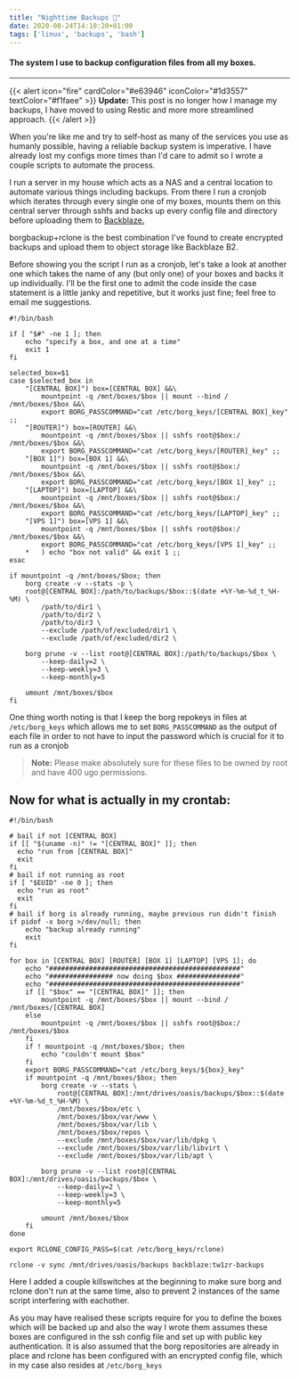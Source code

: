 ```yaml
---
title: "Nighttime Backups 💾"
date: 2020-08-24T14:10:20+01:00
tags: ['linux', 'backups', 'bash']
---
```

#### The system I use to backup configuration files from all my boxes.
* * *

{{< alert icon="fire" cardColor="#e63946" iconColor="#1d3557" textColor="#f1faee" >}}
**Update:** This post is no longer how I manage my backups, I have moved to using Restic and more more streamlined approach.
{{< /alert >}}

When you're like me and try to self-host as many of the services you use as humanly possible, having a reliable backup system is imperative. I have already lost my configs more times than I'd care to admit so I wrote a couple scripts to automate the process.

I run a server in my house which acts as a NAS and a central location to automate various things including backups. From there I run a cronjob which iterates through every single one of my boxes, mounts them on this central server through sshfs and backs up every config file and directory before uploading them to [Backblaze.](https://backblaze.com)

borgbackup+rclone is the best combination I've found to create encrypted backups and upload them to object storage like Backblaze B2.

Before showing you the script I run as a cronjob, let's take a look at another one which takes the name of any (but only one) of your boxes and backs it up individually. I'll be the first one to admit the code inside the case statement is a little janky and repetitive, but it works just fine; feel free to email me suggestions.

~~~
#!/bin/bash

if [ "$#" -ne 1 ]; then
    echo "specify a box, and one at a time"
    exit 1
fi

selected_box=$1
case $selected_box in
	"[CENTRAL BOX]") box=[CENTRAL BOX] &&\
		mountpoint -q /mnt/boxes/$box || mount --bind / /mnt/boxes/$box &&\
		export BORG_PASSCOMMAND="cat /etc/borg_keys/[CENTRAL BOX]_key" ;;
	"[ROUTER]") box=[ROUTER] &&\
		mountpoint -q /mnt/boxes/$box || sshfs root@$box:/ /mnt/boxes/$box &&\
		export BORG_PASSCOMMAND="cat /etc/borg_keys/[ROUTER]_key" ;;
	"[BOX 1]") box=[BOX 1] &&\
		mountpoint -q /mnt/boxes/$box || sshfs root@$box:/ /mnt/boxes/$box &&\
		export BORG_PASSCOMMAND="cat /etc/borg_keys/[BOX 1]_key" ;;
	"[LAPTOP]") box=[LAPTOP] &&\
		mountpoint -q /mnt/boxes/$box || sshfs root@$box:/ /mnt/boxes/$box &&\
		export BORG_PASSCOMMAND="cat /etc/borg_keys/[LAPTOP]_key" ;;
	"[VPS 1]") box=[VPS 1] &&\
		mountpoint -q /mnt/boxes/$box || sshfs root@$box:/ /mnt/boxes/$box &&\
		export BORG_PASSCOMMAND="cat /etc/borg_keys/[VPS 1]_key" ;;
	*	) echo "box not valid" && exit 1 ;;
esac

if mountpoint -q /mnt/boxes/$box; then
	borg create -v --stats -p \
	root@[CENTRAL BOX]:/path/to/backups/$box::$(date +%Y-%m-%d_t_%H-%M) \
		/path/to/dir1 \
		/path/to/dir2 \
		/path/to/dir3 \
		--exclude /path/of/excluded/dir1 \
		--exclude /path/of/excluded/dir2 \

	borg prune -v --list root@[CENTRAL BOX]:/path/to/backups/$box \
		--keep-daily=2 \
		--keep-weekly=3 \
		--keep-monthly=5

	umount /mnt/boxes/$box
fi
~~~

One thing worth noting is that I keep the borg repokeys in files at `/etc/borg_keys` which allows me to set `BORG_PASSCOMMAND` as the output of each file in order to not have to input the password which is crucial for it to run as a cronjob

> **Note:** Please make absolutely sure for these files to be owned by root and have 400 ugo permissions.

Now for what is actually in my crontab:
---------------------------------------

~~~
#!/bin/bash

# bail if not [CENTRAL BOX]
if [[ "$(uname -n)" != "[CENTRAL BOX]" ]]; then
  echo "run from [CENTRAL BOX]"
  exit
fi
# bail if not running as root
if [ "$EUID" -ne 0 ]; then
  echo "run as root"
  exit
fi
# bail if borg is already running, maybe previous run didn't finish
if pidof -x borg >/dev/null; then
    echo "backup already running"
    exit
fi

for box in [CENTRAL BOX] [ROUTER] [BOX 1] [LAPTOP] [VPS 1]; do
	echo "################################################"
	echo "################ now doing $box ################"
	echo "################################################"
	if [[ "$box" == "[CENTRAL BOX]" ]]; then
		mountpoint -q /mnt/boxes/$box || mount --bind / /mnt/boxes/[CENTRAL BOX]
	else
		mountpoint -q /mnt/boxes/$box || sshfs root@$box:/ /mnt/boxes/$box
	fi
	if ! mountpoint -q /mnt/boxes/$box; then
		echo "couldn't mount $box"
	fi
	export BORG_PASSCOMMAND="cat /etc/borg_keys/${box}_key"
	if mountpoint -q /mnt/boxes/$box; then
		borg create -v --stats \
			root@[CENTRAL BOX]:/mnt/drives/oasis/backups/$box::$(date +%Y-%m-%d_t_%H-%M) \
			/mnt/boxes/$box/etc \
			/mnt/boxes/$box/var/www \
			/mnt/boxes/$box/var/lib \
			/mnt/boxes/$box/repos \
			--exclude /mnt/boxes/$box/var/lib/dpkg \
			--exclude /mnt/boxes/$box/var/lib/libvirt \
			--exclude /mnt/boxes/$box/var/lib/apt \

		borg prune -v --list root@[CENTRAL BOX]:/mnt/drives/oasis/backups/$box \
			--keep-daily=2 \
			--keep-weekly=3 \
			--keep-monthly=5

		umount /mnt/boxes/$box
	fi
done

export RCLONE_CONFIG_PASS=$(cat /etc/borg_keys/rclone)

rclone -v sync /mnt/drives/oasis/backups backblaze:tw1zr-backups
~~~

Here I added a couple killswitches at the beginning to make sure borg and rclone don't run at the same time, also to prevent 2 instances of the same script interfering with eachother.

As you may have realised these scripts require for you to define the boxes which will be backed up and also the way I wrote them assumes these boxes are configured in the ssh config file and set up with public key authentication. It is also assumed that the borg repositories are already in place and rclone has been configured with an encrypted config file, which in my case also resides at `/etc/borg_keys`
